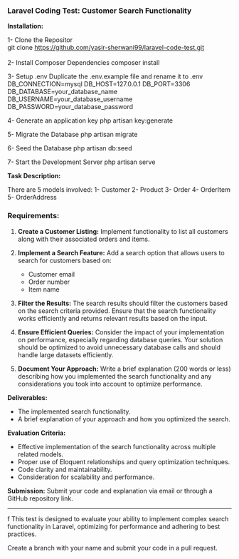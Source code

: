 ### Laravel Coding Test: Customer Search Functionality

**Installation:**

1- Clone the Repositor<br />
git clone https://github.com/yasir-sherwani99/laravel-code-test.git
<br /><br />
2- Install Composer Dependencies
composer install

3- Setup .env
Duplicate the .env.example file and rename it to .env
DB_CONNECTION=mysql
DB_HOST=127.0.0.1
DB_PORT=3306
DB_DATABASE=your_database_name
DB_USERNAME=your_database_username
DB_PASSWORD=your_database_password

4- Generate an application key
php artisan key:generate

5- Migrate the Database
php artisan migrate

6- Seed the Database
php artisan db:seed

7- Start the Development Server
php artisan serve

**Task Description:**

There are 5 models involved:
1- Customer
2- Product
3- Order
4- OrderItem
5- OrderAddress

### Requirements:

1. **Create a Customer Listing:** Implement functionality to list all customers along with their associated orders and items.

2. **Implement a Search Feature:** Add a search option that allows users to search for customers based on:
    - Customer email
    - Order number
    - Item name

3. **Filter the Results:** The search results should filter the customers based on the search criteria provided. Ensure that the search functionality works efficiently and returns relevant results based on the input.

4. **Ensure Efficient Queries:** Consider the impact of your implementation on performance, especially regarding database queries. Your solution should be optimized to avoid unnecessary database calls and should handle large datasets efficiently.

5. **Document Your Approach:** Write a brief explanation (200 words or less) describing how you implemented the search functionality and any considerations you took into account to optimize performance.

**Deliverables:**

- The implemented search functionality.
- A brief explanation of your approach and how you optimized the search.

**Evaluation Criteria:**

- Effective implementation of the search functionality across multiple related models.
- Proper use of Eloquent relationships and query optimization techniques.
- Code clarity and maintainability.
- Consideration for scalability and performance.

**Submission:**
Submit your code and explanation via email or through a GitHub repository link.

---
f
This test is designed to evaluate your ability to implement complex search functionality in Laravel, optimizing for performance and adhering to best practices.


Create a branch with your name and submit your code in a pull request.
